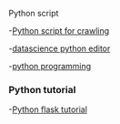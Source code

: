 
Python script

-[Python script for crawling](http://blog.webhose.io/2015/08/16/dead-simple-for-devs-python-crawler-script-for-extracting-structured-data-from-any-almost-website-into-csv/)

-[datascience python editor](http://rodeo.yhat.com/)

-[python programming](https://pythonprogramming.net/)


### Python tutorial

-[Python flask tutorial](https://pythonprogramming.net/web-development-tutorials/)
